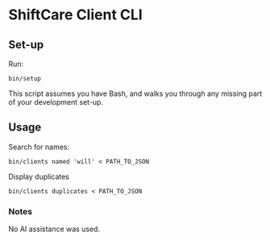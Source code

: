 # ShiftCare Client CLI

## Set-up

Run:

    bin/setup

This script assumes you have Bash, and walks you through any missing part of your development set-up.

## Usage

Search for names:

    bin/clients named 'will' < PATH_TO_JSON

Display duplicates

    bin/clients duplicates < PATH_TO_JSON

### Notes

No AI assistance was used.
